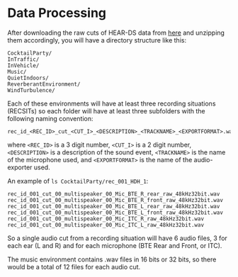 # Data Processing
After downloading the raw cuts of HEAR-DS data from [here](https://download.hz-ol.de/hear-ds-data/HEAR-DS/RawAudioCuts/) 
and unzipping them accordingly, you will have a directory structure like this:
```
CocktailParty/
InTraffic/
InVehicle/
Music/
QuietIndoors/
ReverberantEnvironment/
WindTurbulence/
```

Each of these environments will have at least three recording situations (RECSITs) so each folder will have at least three subfolders with the following naming convention:
```
rec_id_<REC_ID>_cut_<CUT_I>_<DESCRIPTION>_<TRACKNAME>_<EXPORTFORMAT>.wav
```
where `<REC_ID>` is a 3 digit number, `<CUT_I>` is a 2 digit number, `<DESCRIPTION>` is a description of the sound event, `<TRACKNAME>` is the name of the microphone used, and `<EXPORTFORMAT>` is the name of the audio-exporter used.

An example of `ls CocktailParty/rec_001_HDH_1`:
```
rec_id_001_cut_00_multispeaker_00_Mic_BTE_R_rear_raw_48kHz32bit.wav
rec_id_001_cut_00_multispeaker_00_Mic_BTE_R_front_raw_48kHz32bit.wav
rec_id_001_cut_00_multispeaker_00_Mic_BTE_L_rear_raw_48kHz32bit.wav
rec_id_001_cut_00_multispeaker_00_Mic_BTE_L_front_raw_48kHz32bit.wav
rec_id_001_cut_00_multispeaker_00_Mic_ITC_R_raw_48kHz32bit.wav
rec_id_001_cut_00_multispeaker_00_Mic_ITC_L_raw_48kHz32bit.wav
```
So a single audio cut from a recording situation will have 6 audio files, 3 for each ear (L and R) and for each microphone (BTE Rear and Front, or ITC).

The music environment contains .wav files in 16 bits or 32 bits, so there would be a total of 12 files for each audio cut. 



